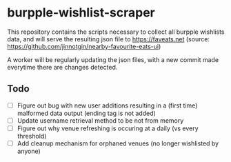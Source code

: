 # burpple-wishlist-scraper
 
This repository contains the scripts necessary to collect all burpple wishlists data, and will serve the resulting json file to https://faveats.net (source: https://github.com/jinnotgin/nearby-favourite-eats-ui)

A worker will be regularly updating the json files, with a new commit made everytime there are changes detected.

## Todo

- [ ] Figure out bug with new user additions resulting in a (first time) malformed data output (ending tag is not added)
- [ ] Update username retrieval method to be not from memory
- [ ] Figure out why venue refreshing is occuring at a daily (vs every threshold)
- [ ] Add cleanup mechanism for orphaned venues (no longer wishlisted by anyone)
